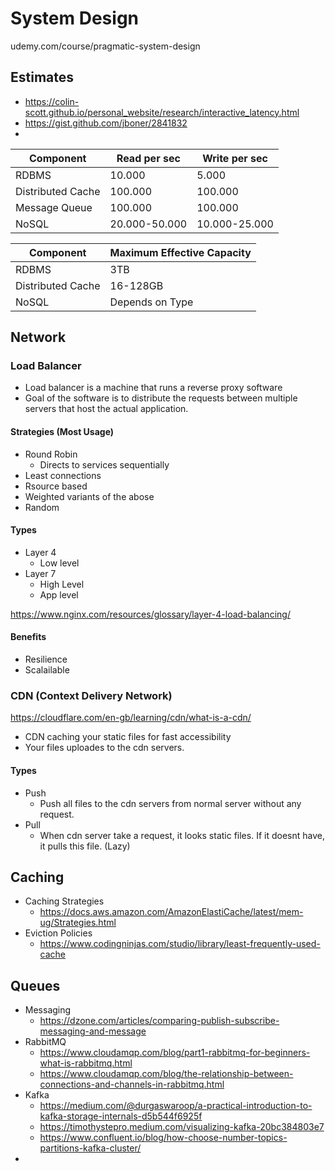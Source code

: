 # System Design

udemy.com/course/pragmatic-system-design

## Estimates
- https://colin-scott.github.io/personal_website/research/interactive_latency.html
- https://gist.github.com/jboner/2841832
- 

| Component         | Read per sec  | Write per sec |
|-------------------|---------------|---------------|
| RDBMS             | 10.000        | 5.000         |
| Distributed Cache | 100.000       | 100.000       |
| Message Queue     | 100.000       | 100.000       |
| NoSQL             | 20.000-50.000 | 10.000-25.000 |



| Component         | Maximum Effective Capacity |
|-------------------|----------------------------|
| RDBMS             | 3TB                        |
| Distributed Cache | 16-128GB                   |
| NoSQL             | Depends on Type            |

## Network

### Load Balancer
- Load balancer is a machine that runs a reverse proxy software
- Goal of the software is to distribute the requests between multiple servers that host the actual application.

#### Strategies (Most Usage)
- Round Robin
  - Directs to services sequentially
- Least connections
- Rsource based
- Weighted variants of the abose
- Random

#### Types
- Layer 4
  - Low level
- Layer 7
  - High Level
  - App level

https://www.nginx.com/resources/glossary/layer-4-load-balancing/

#### Benefits
- Resilience
- Scalailable

### CDN (Context Delivery Network)
https://cloudflare.com/en-gb/learning/cdn/what-is-a-cdn/
- CDN caching your static files for fast accessibility
- Your files uploades to the cdn servers.

#### Types
- Push
  - Push all files to the cdn servers from normal server without any request.
- Pull
  - When cdn server take a request, it looks static files. If it doesnt have, it pulls this file. (Lazy)

## Caching
- Caching Strategies
  - https://docs.aws.amazon.com/AmazonElastiCache/latest/mem-ug/Strategies.html
- Eviction Policies
  - https://www.codingninjas.com/studio/library/least-frequently-used-cache

## Queues
- Messaging
  - https://dzone.com/articles/comparing-publish-subscribe-messaging-and-message
- RabbitMQ
  - https://www.cloudamqp.com/blog/part1-rabbitmq-for-beginners-what-is-rabbitmq.html
  - https://www.cloudamqp.com/blog/the-relationship-between-connections-and-channels-in-rabbitmq.html
- Kafka
  - https://medium.com/@durgaswaroop/a-practical-introduction-to-kafka-storage-internals-d5b544f6925f
  - https://timothystepro.medium.com/visualizing-kafka-20bc384803e7
  - https://www.confluent.io/blog/how-choose-number-topics-partitions-kafka-cluster/
- 